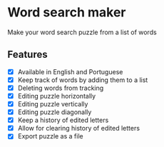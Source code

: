 # Word search maker

Make your word search puzzle from a list of words

## Features

- [x] Available in English and Portuguese
- [x] Keep track of words by adding them to a list
- [x] Deleting words from tracking
- [x] Editing puzzle horizontally
- [x] Editing puzzle vertically
- [x] Editing puzzle diagonally
- [x] Keep a history of edited letters
- [x] Allow for clearing history of edited letters
- [x] Export puzzle as a file